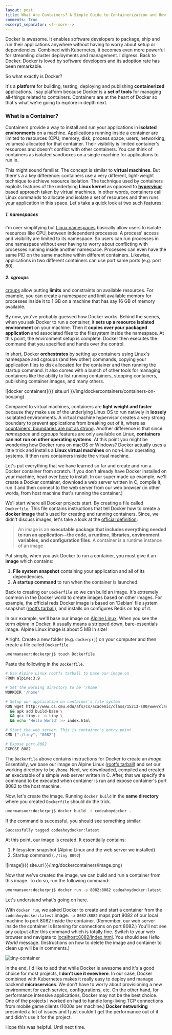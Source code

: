 ```yaml
---
layout: post
title: What Are Containers? A Simple Guide to Containerization and How Docker Works
comments: True
excerpt_separator: <!--more-->
---
```


Docker is awesome. It enables software developers to package, ship and run their applications anywhere without having to worry about setup or dependencies. Combined with Kubernetes, it becomes even more powerful for streamling cluster deployments and management. I digress. Back to Docker. Docker is loved by software developers and its adoption rate has been remarkable.

So what exactly is Docker? 

It's a **platform** for building, testing, deploying and publishing **containerized** applications. I say platform because Docker is a **set of tools** for managing all-things related to containers. Containers are at the heart of Docker so that's what we're going to explore in depth next.

<!--more-->

### What is a Container?

Containers provide a way to install and run your applications in **isolated environments** on a machine. Applications running inside a container are limited to resources (CPU, memory, disk, process space, users, networking, volumes) allocated for that container. Their visibility is limited container's resources and doesn't conflict with other containers. You can think of containers as isolated sandboxes on a single machine for applications to run in. 

This might sound familiar. The concept is similar to **virtual machines**. But there's a a key difference: containers use a very different, light-weight technique to achieve resource isolation. The technique used by containers exploits features of the underlying **Linux kernel** as opposed to **[hypervisor](https://en.wikipedia.org/wiki/Hypervisor)** based approach taken by virtual machines. In other words, containers call Linux commands to allocate and isolate a set of resources and then runs your application in this space. Let's take a quick look at two such features:

##### 1. namespaces
I'm over simplifying but [Linux namespaces](http://man7.org/linux/man-pages/man7/namespaces.7.html) basically allow users to isolate resources like CPU, between independent processes. A process' access and visibility are limited to its namespace. So users can run processes in one namespace without ever having to worry about conflicting with processes running inside another namespace. Processes can even have the same PID on the same machine within different containers. Likewise, applications in two different containers can use port same ports (e.g. port 80).

##### 2. cgroups 
[croups](http://man7.org/linux/man-pages/man7/cgroups.7.html) allow putting **limits** and constraints on available resources.  For example, you can create a namespace and limit available memory for processes inside it to 1 GB on a machine that has say 16 GB of memory available.

By now, you've probably guessed how Docker works. Behind the scenes, when you ask Docker to run a container, it **sets up a resource isolated environment** on your machine. Then it **copies over your packaged application** and associated files to the filesystem inside the namespace. At this point, the environment setup is complete. Docker then executes the command that you specified and hands over the control. 

In short, Docker **orchestrates** by setting up containers using Linux's namespace and cgroups (and few other) commands, copying your application files to disk allocated for the container and then running the startup command. It also comes with a bunch of other tools for managing containers like the ability to list running containers, stopping containers, publishing container images, and many others.

![docker containers]({{ site.url }}/img/dockercontainers/containers-on-box.png)

Compared to virtual machines, containers are **light weight and faster** because they make use of the underlying Linux OS to run natively in **loosely** isolatated environments. A virtual machine hypervisor creates a very strong boundary to prevent applications from breaking out of it, where as [countainers' boundaries are not as strong](https://sysdig.com/blog/container-isolation-gone-wrong/). Another difference is that since _namespace_ and _cgroups_ features are only available on Linux, **containers can not run on other operating systems**. At this point you might be wondering how Docker runs on macOS or Windows? Docker actually uses a little trick and installs a **Linux virtual machines** on non-Linux operating systems. It then runs containers inside the virtual machine.

Let's put everything that we have learned so far and create and run a Docker container from scratch. If you don't already have Docker installed on your machine, head over [here](https://docs.docker.com/install/) to install. In our super made up example, we'll create a Docker container, download a web server written in C, compile it, run it and then connect to the web server from our web browser (in other words, from host machine that's running the container.)

We'l start where all Docker projects start. By creating a file called `Dockerfile`. This file contains instructions that tell Docker how to create a **docker image** that's used for creating and running containers. Since, we didn't discuss images, let's take a look at the [official definition](https://docs.docker.com/get-started/#images-and-containers):

> An image is an **executable package that includes everything needed to run an application--the code, a runtime, libraries, environment variables, and configuration files**. A container is a runtime instance of an image

Put simply, when you ask Docker to run a container, you must give it an **image** which contains:

1. **File system snapshot** containing your application and all of its dependencies.
2. **A startup command** to run when the container is launched.


Back to creating our `Dockerfile` so we can build an image. It's extremely common in the Docker world to create images based on other images. For example, the official reds Docker image is based on 'Debian' file system snapshot ([rootfs tarball](http://www.ethernetresearch.com/geekzone/building-linux-rootfs-from-scratch/)), and installs on configures Redis on top of it.

In our example, we'll base our image on [Alpine Linux](https://hub.docker.com/_/alpine). When you see the term *alpine* in Docker, it usually means a stripped down, bare-essentials image. Alpine Linux image is about 5 MB in size! 

Alright. Create a new folder (e.g. `dockerprj`) on your computer and then create a file called `Dockerfile`. 

```sh
umermansoor:dockerprj$ touch Dockerfile
```

Paste the following in the `Dockerfile`.

```sh
# Use Alpine Linux rootfs tarball to base our image on
FROM alpine:3.9 

# Set the working directory to be '/home'
WORKDIR '/home'

# Setup our application on container's file system
RUN wget http://www.cs.cmu.edu/afs/cs/academic/class/15213-s00/www/class28/tiny.c \
  && apk add build-base \
  && gcc tiny.c -o tiny \
  && echo 'Hello World' >> index.html

# Start the web server. This is container's entry point
CMD ["./tiny", "8082"]

# Expose port 8082
EXPOSE 8082 
```

The `Dockerfile` above contains instructions for Docker to create an *image*. Essentially, we base our image on Alpine Linux ([rootfs tarball](http://www.ethernetresearch.com/geekzone/building-linux-rootfs-from-scratch/)) and set our working directory to be `/home`. Next, we downloaded, compiled and created an executable of a simple web server written in C. After, that we specify the command to be executed when container is run and expose container's port 8082 to the host machine.

Now, let's create the image. Running `docker build` in the **same directory** where you created `Dockerfile` should do the trick.

```sh
umermansoor:dockerprj$ docker build -t codeahoydocker .
```

If the command is successful, you should see something similar:

```sh
Successfully tagged codeahoydocker:latest
```

At this point, our image is created. It essentially contains:

1. Filesystem snapshot (Alpine Linux and the web server we installed)
2. Startup command (`./tiny 8092`)

![image]({{ site.url }}/img/dockercontainers/image.png)

Now that we've created the image, we can build and run a container from this image. To do so, run the following command:

```sh
umermansoor:dockerprj$ docker run -p 8082:8082 codeahoydocker:latest
```

Let's understand what's going on here. 

With `docker run`, we asked Docker to create and start a container from the `codeahoydocker:latest` image. `-p 8082:8082` maps port 8082 of our local machine to port 8082 inside the container. (Remember, our web server inside the container is listening for connections on port 8082.) You'll not see any output after this command which is totally fine. Switch to your web browser and navigate to [localhost:8082/index.html](localhost:8082/index.html). You should see _Hello World_ message. (Instructions on how to delete the image and container to clean up will be in comments.)

![tiny-container]({{site.url}}/img/dockercontainers/tiny-container.png)

In the end, I'd like to add that while Docker is awesome and it's a good choice for most projects, **I don't use it evewhere**. In our case, Docker combined with Kubernetes makes it really easy to deploy and manage backend **microservices**. We don't have to worry about provisioning a new environment for each service, configurations, etc. On the other hand, for performance intensive applications, Docker may not be the best choice. One of the projects I worked on had to handle long-living TCP connections from mobile game clients (1000s per machine.) **Docker networking** presented a lot of issues and I just couldn't get the performance out of it and didn't use it for the project.

Hope this was helpful. Until next time.


